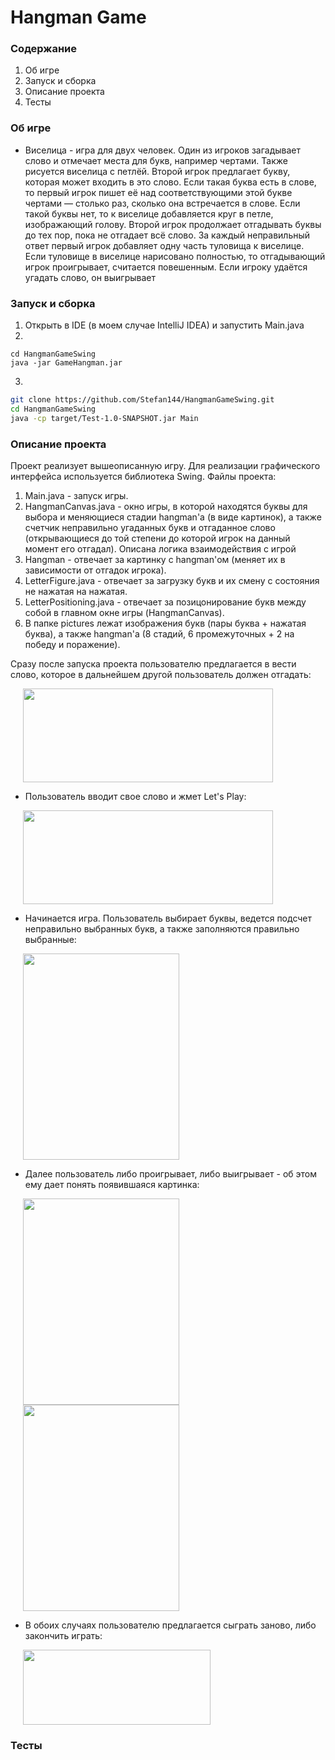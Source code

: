# Hangman Game


### Содержание
 
1. Об игре
2. Запуск и сборка
3. Описание проекта
6. Тесты

### Об игре

* Виселица - игра для двух человек. Один из игроков загадывает слово и отмечает места для букв, например чертами. Также рисуется виселица с петлёй. Второй игрок предлагает букву, которая может входить в это слово. Если такая буква есть в слове, то первый игрок пишет её над соответствующими этой букве чертами — столько раз, сколько она встречается в слове. Если такой буквы нет, то к виселице добавляется круг в петле, изображающий голову. Второй игрок продолжает отгадывать буквы до тех пор, пока не отгадает всё слово. За каждый неправильный ответ первый игрок добавляет одну часть туловища к виселице. Если туловище в виселице нарисовано полностью, то отгадывающий игрок проигрывает, считается повешенным. Если игроку удаётся угадать слово, он выигрывает 

### Запуск и сборка

1. Открыть в IDE (в моем случае IntelliJ IDEA) и запустить Main.java
2. 
``` git clone https://github.com/Stefan144/HangmanGameSwing.git
cd HangmanGameSwing
java -jar GameHangman.jar
```
3. 
```bash
git clone https://github.com/Stefan144/HangmanGameSwing.git
cd HangmanGameSwing
java -cp target/Test-1.0-SNAPSHOT.jar Main
```


### Описание проекта


Проект реализует вышеописанную игру. Для реализации графического интерфейса используется библиотека Swing. Файлы проекта:

1. Main.java - запуск игры.
2. HangmanCanvas.java - окно игры, в которой находятся буквы для выбора и меняющиеся стадии hangman'a (в виде картинок), а также счетчик неправильно угаданных букв и отгаданное слово (открывающиеся до той степени до которой игрок на данный момент его отгадал). Описана логика взаимодействия с игрой
3. Hangman - отвечает за картинку с hangman'ом (меняет их в зависимости от отгадок игрока).
4. LetterFigure.java - отвечает за загрузку букв и их смену с состояния не нажатая на нажатая.
5. LetterPositioning.java - отвечает за позицонирование букв между собой в главном окне игры (HangmanCanvas).
6. В папке pictures лежат изображения букв (пары буква + нажатая буква), а также hangman'a (8 стадий, 6 промежуточных + 2 на победу и поражение).

Сразу после запуска проекта пользователю предлагается в вести слово, которое в дальнейшем другой пользователь должен отгадать:

<img src="https://i.imgur.com/SjkCZRu.png" width="400" height="150"  hspace="20"/>

* Пользователь вводит свое слово и жмет Let's Play:

<img src="https://i.imgur.com/B6gDlxX.png" width="400" height="150"  hspace="20"/>

* Начинается игра. Пользователь выбирает буквы, ведется подсчет неправильно выбранных букв, а также заполняются правильно выбранные:

<img src="https://i.imgur.com/jmh5dw7.png" width="250" height="330"  hspace="20"/>

* Далее пользователь либо проигрывает, либо выигрывает - об этом ему дает понять появившаяся картинка:

<img src="https://i.imgur.com/xg5zYmv.png" width="250" height="330" hspace="20"/><img src="https://i.imgur.com/oghxYXL.png" width="250" height="330" hspace="20"/>

* В обоих случаях пользователю предлагается сыграть заново, либо закончить играть:

<img src="https://i.imgur.com/jJKtdkA.png" width="300" height="120"  hspace="20"/>

### Тесты

